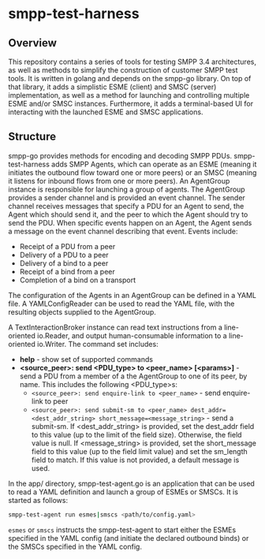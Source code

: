 # smpp-test-harness

## Overview

This repository contains a series of tools for testing SMPP 3.4 architectures, as
well as methods to simplify the construction of customer SMPP test tools.  It
is written in golang and depends on the smpp-go library.  On top of that library,
it adds a simplistic ESME (client) and SMSC (server) implementation, as well
as a method for launching and controlling multiple ESME and/or SMSC instances.
Furthermore, it adds a terminal-based UI for interacting with the launched
ESME and SMSC applications.

## Structure

smpp-go provides methods for encoding and decoding SMPP PDUs.  smpp-test-harness
adds SMPP Agents, which can operate as an ESME (meaning it initiates the outbound
flow toward one or more peers) or an SMSC (meaning it listens for inbound
flows from one or more peers).  An AgentGroup instance is responsible for
launching a group of agents.  The AgentGroup provides a sender channel and is
provided an event channel.  The sender channel receives messages that specify a
PDU for an Agent to send, the Agent which should send it, and the peer to which the
Agent should try to send the PDU.  When specific events happen on an Agent,
the Agent sends a message on the event channel describing that event.  Events include:

* Receipt of a PDU from a peer
* Delivery of a PDU to a peer
* Delivery of a bind to a peer
* Receipt of a bind from a peer
* Completion of a bind on a transport

The configuration of the Agents in an AgentGroup can be defined in a YAML file.
A YAMLConfigReader can be used to read the YAML file, with the resulting objects
supplied to the AgentGroup.

A TextInteractionBroker instance can read text instructions from a line-oriented
io.Reader, and output human-consumable information to a line-oriented io.Writer.
The command set includes:

* **help** - show set of supported commands
* **&lt;source_peer&gt;: send &lt;PDU_type&gt; to &lt;peer_name&gt; [&lt;params&gt;]** - send a PDU from a member of a the AgentGroup to one of its peer, by name.  This includes the following &lt;PDU_type&gt;s:
  * `<source_peer>: send enquire-link to <peer_name>` - send enquire-link to peer
  * `<source_peer>: send submit-sm to <peer_name> dest_addr=<dest_addr_string> short_message=<message_string>` - send a submit-sm.  If &lt;dest_addr_string&gt; is provided, set the dest_addr field to this value (up to the limit of the field size). Otherwise, the field value is null.  If &lt;message_string&gt; is provided, set the short_message field to this value (up to the field limit value) and set the sm_length field to match. If this value is not provided, a default message is used.

In the app/ directory, smpp-test-agent.go is an application that can be used to read a YAML
definition and launch a group of ESMEs or SMSCs.  It is started as follows:

```bash
smpp-test-agent run esmes|smscs <path/to/config.yaml>
```

`esmes` or `smscs` instructs the smpp-test-agent to start either the ESMEs specified in the
YAML config (and initiate the declared outbound binds) or the SMSCs specified in
the YAML config.
